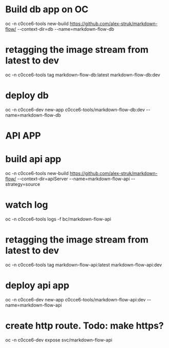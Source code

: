 # Build db app on OC
oc -n c0cce6-tools new-build https://github.com/alex-struk/markdown-flow/ --context-dir=db --name=markdown-flow-db

# retagging the image stream from latest to dev
oc -n c0cce6-tools tag markdown-flow-db:latest markdown-flow-db:dev

# deploy db
oc -n c0cce6-dev new-app c0cce6-tools/markdown-flow-db:dev --name=markdown-flow-db


# API APP
# build api app
oc -n c0cce6-tools new-build https://github.com/alex-struk/markdown-flow/ --context-dir=apiServer --name=markdown-flow-api --strategy=source

# watch log
oc -n c0cce6-tools logs -f bc/markdown-flow-api

# retagging the image stream from latest to dev
oc -n c0cce6-tools tag markdown-flow-api:latest markdown-flow-api:dev

# deploy api app
oc -n c0cce6-dev new-app c0cce6-tools/markdown-flow-api:dev --name=markdown-flow-api

# create http route. Todo: make https?
oc -n c0cce6-dev expose svc/markdown-flow-api